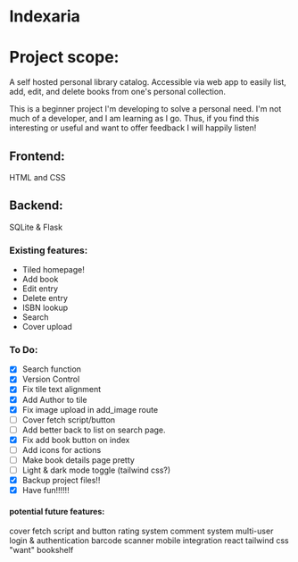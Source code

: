 # Indexaria

# Project scope:

A self hosted personal library catalog. Accessible via web app to easily list, add, edit, and delete books from one's personal collection. 

This is a beginner project I'm developing to solve a personal need. I'm not much of a developer, and I am learning as I go. Thus, if you find this interesting or useful and want to offer feedback I will happily listen!

## Frontend:

HTML and CSS

## Backend:

SQLite & Flask


### Existing features:
- Tiled homepage!
- Add book
- Edit entry
- Delete entry
- ISBN lookup
- Search
- Cover upload

### To Do:
- [x] Search function
- [x] Version Control
- [x] Fix tile text alignment
- [x] Add Author to tile
- [x] Fix image upload in add_image route
- [ ] Cover fetch script/button
- [ ] Add better back to list on search page.
- [x] Fix add book button on index
- [ ] Add icons for actions
- [ ] Make book details page pretty
- [ ] Light & dark mode toggle (tailwind css?)
- [x] Backup project files!!
- [x] Have fun!!!!!!

#### potential future features:
cover fetch script and button
rating system
comment system
multi-user login & authentication
barcode scanner
mobile integration
react
tailwind css
"want" bookshelf
